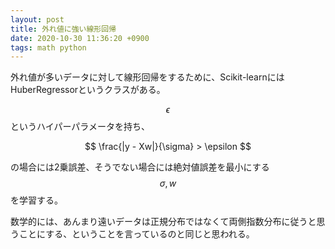 ```yaml
---
layout: post
title: 外れ値に強い線形回帰
date: 2020-10-30 11:36:20 +0900
tags: math python
---
```


外れ値が多いデータに対して線形回帰をするために、Scikit-learnにはHuberRegressorというクラスがある。

$$\epsilon$$というハイパーパラメータを持ち、

$$
\frac{|y - Xw|}{\sigma} > \epsilon
$$

の場合には2乗誤差、そうでない場合には絶対値誤差を最小にする $$ \sigma, w $$ を学習する。

数学的には、あんまり遠いデータは正規分布ではなくて両側指数分布に従うと思うことにする、ということを言っているのと同じと思われる。
